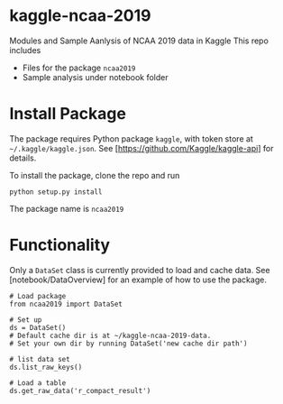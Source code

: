 # kaggle-ncaa-2019

Modules and Sample Aanlysis of NCAA 2019 data in Kaggle
This repo includes 
- Files for the package `ncaa2019`
- Sample analysis under notebook folder


# Install Package

The package requires Python package `kaggle`, with token store at `~/.kaggle/kaggle.json`.
See [https://github.com/Kaggle/kaggle-api] for details.

To install the package, clone the repo and run
```
python setup.py install
```
The package name is `ncaa2019`

# Functionality

Only a `DataSet` class is currently provided to load and cache data. 
See [notebook/DataOverview] for an example of how to use the package.

```
# Load package
from ncaa2019 import DataSet

# Set up
ds = DataSet()
# Default cache dir is at ~/kaggle-ncaa-2019-data. 
# Set your own dir by running DataSet('new cache dir path')

# list data set
ds.list_raw_keys()

# Load a table
ds.get_raw_data('r_compact_result')
```



